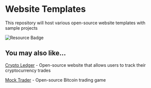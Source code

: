 # Website Templates

This repository will host various open-source website templates with sample projects

![Resource Badge](https://img.shields.io/badge/resource-brightgreen)

## You may also like...

[Crypto Ledger](https://github.com/TMDStudios/crypto_ledger_spring 'Crypto Ledger') - Open-source website that allows users to track their cryptocurrency trades

[Mock Trader](https://github.com/TMDStudios/MockTrader 'Mock Trader') - Open-source Bitcoin trading game
